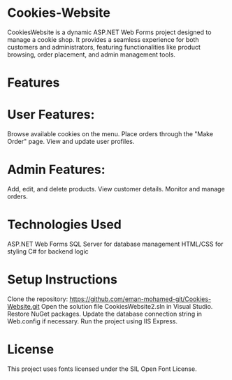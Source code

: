 # Cookies-Website
CookiesWebsite is a dynamic ASP.NET Web Forms project designed to manage a cookie shop. It provides a seamless experience for both customers and administrators, featuring functionalities like product browsing, order placement, and admin management tools.

# Features
# User Features:
Browse available cookies on the menu.
Place orders through the "Make Order" page.
View and update user profiles.
# Admin Features:
Add, edit, and delete products.
View customer details.
Monitor and manage orders.
# Technologies Used
ASP.NET Web Forms
SQL Server for database management
HTML/CSS for styling
C# for backend logic

# Setup Instructions
Clone the repository: https://github.com/eman-mohamed-git/Cookies-Website.git
Open the solution file CookiesWebsite2.sln in Visual Studio.
Restore NuGet packages.
Update the database connection string in Web.config if necessary.
Run the project using IIS Express.

# License
This project uses fonts licensed under the SIL Open Font License.
